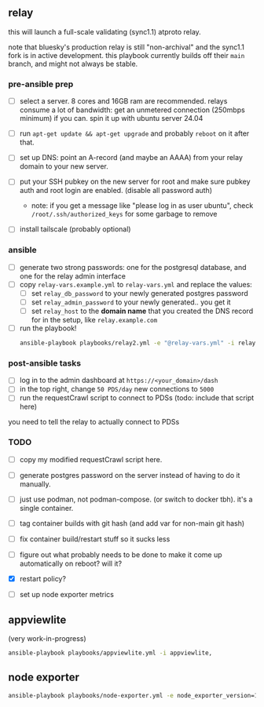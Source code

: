 
## relay

this will launch a full-scale validating (sync1.1) atproto relay.

note that bluesky's production relay is still "non-archival" and the sync1.1 fork is in active development. this playbook currently builds off their `main` branch, and might not always be stable.


### pre-ansible prep

- [ ] select a server. 8 cores and 16GB ram are recommended. relays consume a lot of bandwidth: get an unmetered connection (250mbps minimum) if you can. spin it up with ubuntu server 24.04
- [ ] run `apt-get update && apt-get upgrade` and probably `reboot` on it after that.
- [ ] set up DNS: point an A-record (and maybe an AAAA) from your relay domain to your new server.
- [ ] put your SSH pubkey on the new server for root and make sure pubkey auth and root login are enabled. (disable all password auth)
    - note: if you get a message like "please log in as user ubuntu", check `/root/.ssh/authorized_keys` for some garbage to remove
- [ ] install tailscale (probably optional)


### ansible

- [ ] generate two strong passwords: one for the postgresql database, and one for the relay admin interface
- [ ] copy `relay-vars.example.yml` to `relay-vars.yml` and replace the values:
  - [ ] set `relay_db_password` to your newly generated postgres password
  - [ ] set `relay_admin_password` to your newly generated.. you get it
  - [ ] set `relay_host` to the **domain name** that you created the DNS record for in the setup, like `relay.example.com`
- [ ] run the playbook!
  ```bash
  ansible-playbook playbooks/relay2.yml -e "@relay-vars.yml" -i relay2,
  ```

### post-ansible tasks

- [ ] log in to the admin dashboard at `https://<your_domain>/dash`
- [ ] in the top right, change `50 PDS/day` new connections to `5000`
- [ ] run the requestCrawl script to connect to PDSs (todo: include that script here)

you need to tell the relay to actually connect to PDSs


### TODO

- [ ] copy my modified requestCrawl script here.
- [ ] generate postgres password on the server instead of having to do it manually.
- [ ] just use podman, not podman-compose. (or switch to docker tbh). it's a single container.
- [ ] tag container builds with git hash (and add var for non-main git hash)
- [ ] fix container build/restart stuff so it sucks less
- [ ] figure out what probably needs to be done to make it come up automatically on reboot? will it?
- [x] restart policy?
- [ ] set up node exporter metrics


## appviewlite

(very work-in-progress)

```bash
ansible-playbook playbooks/appviewlite.yml -i appviewlite,
```


## node exporter

```bash
ansible-playbook playbooks/node-exporter.yml -e node_exporter_version=1.8.2 -e node_exporter_arch=linux-amd64 -i appviewlite,
```
